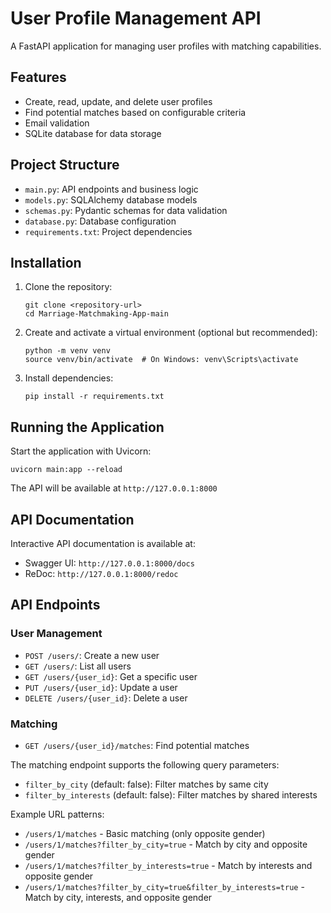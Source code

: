 # User Profile Management API

A FastAPI application for managing user profiles with matching capabilities.

## Features

- Create, read, update, and delete user profiles
- Find potential matches based on configurable criteria
- Email validation
- SQLite database for data storage

## Project Structure

- `main.py`: API endpoints and business logic
- `models.py`: SQLAlchemy database models
- `schemas.py`: Pydantic schemas for data validation
- `database.py`: Database configuration
- `requirements.txt`: Project dependencies

## Installation

1. Clone the repository:
   ```
   git clone <repository-url>
   cd Marriage-Matchmaking-App-main
   ```

2. Create and activate a virtual environment (optional but recommended):
   ```
   python -m venv venv
   source venv/bin/activate  # On Windows: venv\Scripts\activate
   ```

3. Install dependencies:
   ```
   pip install -r requirements.txt
   ```

## Running the Application

Start the application with Uvicorn:
```
uvicorn main:app --reload
```

The API will be available at `http://127.0.0.1:8000`

## API Documentation

Interactive API documentation is available at:
- Swagger UI: `http://127.0.0.1:8000/docs`
- ReDoc: `http://127.0.0.1:8000/redoc`

## API Endpoints

### User Management

- `POST /users/`: Create a new user
- `GET /users/`: List all users
- `GET /users/{user_id}`: Get a specific user
- `PUT /users/{user_id}`: Update a user
- `DELETE /users/{user_id}`: Delete a user

### Matching

- `GET /users/{user_id}/matches`: Find potential matches

The matching endpoint supports the following query parameters:
- `filter_by_city` (default: false): Filter matches by same city
- `filter_by_interests` (default: false): Filter matches by shared interests

Example URL patterns:
- `/users/1/matches` - Basic matching (only opposite gender)
- `/users/1/matches?filter_by_city=true` - Match by city and opposite gender
- `/users/1/matches?filter_by_interests=true` - Match by interests and opposite gender
- `/users/1/matches?filter_by_city=true&filter_by_interests=true` - Match by city, interests, and opposite gender



